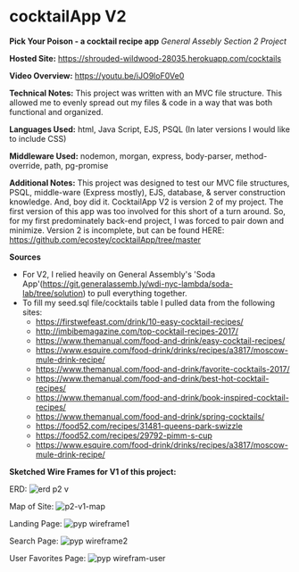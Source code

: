 # cocktailApp V2
**Pick Your Poison - a cocktail recipe app**
*General Assebly Section 2 Project*

**Hosted Site:**
https://shrouded-wildwood-28035.herokuapp.com/cocktails 

**Video Overview:**
https://youtu.be/iJO9loF0Ve0

**Technical Notes:**
  This project was written with an MVC file structure. This allowed me to evenly spread out my files & code in a way that was both functional and organized.

  **Languages Used:** 
  html, Java Script, EJS, PSQL (In later versions I would like to include CSS)

  **Middleware Used:**
  nodemon, morgan, express, body-parser, method-override, path, pg-promise


**Additional Notes:**
This project was designed to test our MVC file structures, PSQL, middle-ware (Express mostly), EJS, database, & server construction knowledge. 
And, boy did it.
CocktailApp V2 is version 2 of my project. The first version of this app was too involved for this short of a turn around. So, for my first predominately back-end project, I was forced to pair down and minimize.
Version 2 is incomplete, but can be found HERE: https://github.com/ecostey/cocktailApp/tree/master


**Sources**
- For V2, I relied heavily on General Assembly's 'Soda App'(https://git.generalassemb.ly/wdi-nyc-lambda/soda-lab/tree/solution) to pull everything together.
- To fill my seed.sql file/cocktails table I pulled data from the following sites:
   - https://firstwefeast.com/drink/10-easy-cocktail-recipes/
   - http://imbibemagazine.com/top-cocktail-recipes-2017/
   - https://www.themanual.com/food-and-drink/easy-cocktail-recipes/
   - https://www.esquire.com/food-drink/drinks/recipes/a3817/moscow-mule-drink-recipe/
   - https://www.themanual.com/food-and-drink/favorite-cocktails-2017/
   - https://www.themanual.com/food-and-drink/best-hot-cocktail-recipes/
   - https://www.themanual.com/food-and-drink/book-inspired-cocktail-recipes/
   - https://www.themanual.com/food-and-drink/spring-cocktails/
   - https://food52.com/recipes/31481-queens-park-swizzle
   - https://food52.com/recipes/29792-pimm-s-cup
   - https://www.esquire.com/food-drink/drinks/recipes/a3817/moscow-mule-drink-recipe/
   
**Sketched Wire Frames for V1 of this project:**

ERD:
![erd p2 v](https://user-images.githubusercontent.com/36941422/43780411-87f947ee-9a28-11e8-993a-f92429f780fa.jpg)

Map of Site:
![p2-v1-map](https://user-images.githubusercontent.com/36941422/43780416-89983aba-9a28-11e8-95d1-529f18ecac30.jpg)

Landing Page:
![pyp wireframe1](https://user-images.githubusercontent.com/36941422/43780133-e1aa9794-9a27-11e8-8b17-5159cf2616aa.jpg)

Search Page:
![pyp wireframe2](https://user-images.githubusercontent.com/36941422/43780197-09b2cf68-9a28-11e8-8fcf-2c6362c95545.jpg)

User Favorites Page:
![pyp wirefram-user](https://media.git.generalassemb.ly/user/14859/files/7d317704-9a29-11e8-9088-f8a24b39484c)
